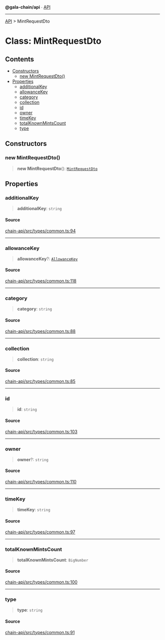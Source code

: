 **@gala-chain/api** ∙ [API](../exports.md)

***

[API](../exports.md) > MintRequestDto

# Class: MintRequestDto

## Contents

- [Constructors](MintRequestDto.md#constructors)
  - [new MintRequestDto()](MintRequestDto.md#new-mintrequestdto)
- [Properties](MintRequestDto.md#properties)
  - [additionalKey](MintRequestDto.md#additionalkey)
  - [allowanceKey](MintRequestDto.md#allowancekey)
  - [category](MintRequestDto.md#category)
  - [collection](MintRequestDto.md#collection)
  - [id](MintRequestDto.md#id)
  - [owner](MintRequestDto.md#owner)
  - [timeKey](MintRequestDto.md#timekey)
  - [totalKnownMintsCount](MintRequestDto.md#totalknownmintscount)
  - [type](MintRequestDto.md#type)

## Constructors

### new MintRequestDto()

> **new MintRequestDto**(): [`MintRequestDto`](MintRequestDto.md)

## Properties

### additionalKey

> **additionalKey**: `string`

#### Source

[chain-api/src/types/common.ts:94](https://github.com/GalaChain/sdk/blob/bcbbb18/chain-api/src/types/common.ts#L94)

***

### allowanceKey

> **allowanceKey**?: [`AllowanceKey`](AllowanceKey.md)

#### Source

[chain-api/src/types/common.ts:118](https://github.com/GalaChain/sdk/blob/bcbbb18/chain-api/src/types/common.ts#L118)

***

### category

> **category**: `string`

#### Source

[chain-api/src/types/common.ts:88](https://github.com/GalaChain/sdk/blob/bcbbb18/chain-api/src/types/common.ts#L88)

***

### collection

> **collection**: `string`

#### Source

[chain-api/src/types/common.ts:85](https://github.com/GalaChain/sdk/blob/bcbbb18/chain-api/src/types/common.ts#L85)

***

### id

> **id**: `string`

#### Source

[chain-api/src/types/common.ts:103](https://github.com/GalaChain/sdk/blob/bcbbb18/chain-api/src/types/common.ts#L103)

***

### owner

> **owner**?: `string`

#### Source

[chain-api/src/types/common.ts:110](https://github.com/GalaChain/sdk/blob/bcbbb18/chain-api/src/types/common.ts#L110)

***

### timeKey

> **timeKey**: `string`

#### Source

[chain-api/src/types/common.ts:97](https://github.com/GalaChain/sdk/blob/bcbbb18/chain-api/src/types/common.ts#L97)

***

### totalKnownMintsCount

> **totalKnownMintsCount**: `BigNumber`

#### Source

[chain-api/src/types/common.ts:100](https://github.com/GalaChain/sdk/blob/bcbbb18/chain-api/src/types/common.ts#L100)

***

### type

> **type**: `string`

#### Source

[chain-api/src/types/common.ts:91](https://github.com/GalaChain/sdk/blob/bcbbb18/chain-api/src/types/common.ts#L91)
